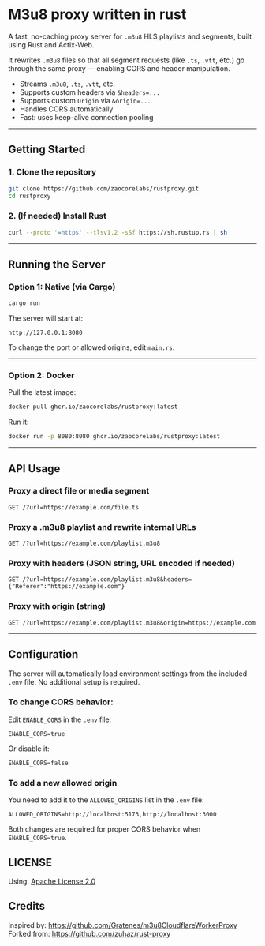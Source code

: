 # M3u8 proxy written in rust

A fast, no-caching proxy server for `.m3u8` HLS playlists and segments, built using Rust and Actix-Web.

It rewrites `.m3u8` files so that all segment requests (like `.ts`, `.vtt`, etc.) go through the same proxy — enabling CORS and header manipulation.

- Streams `.m3u8`, `.ts`, `.vtt`, etc.
- Supports custom headers via `&headers=...`
- Supports custom `Origin` via `&origin=...`
- Handles CORS automatically
- Fast: uses keep-alive connection pooling

---

## Getting Started

### 1. Clone the repository

```bash
git clone https://github.com/zaocorelabs/rustproxy.git
cd rustproxy
```

### 2. (If needed) Install Rust

```bash
curl --proto '=https' --tlsv1.2 -sSf https://sh.rustup.rs | sh
```

---

## Running the Server

### Option 1: Native (via Cargo)

```bash
cargo run
```

The server will start at:

```
http://127.0.0.1:8080
```

To change the port or allowed origins, edit `main.rs`.

---

### Option 2: Docker

Pull the latest image:

```bash
docker pull ghcr.io/zaocorelabs/rustproxy:latest
```

Run it:

```bash
docker run -p 8080:8080 ghcr.io/zaocorelabs/rustproxy:latest
```

---

## API Usage

### Proxy a direct file or media segment

```
GET /?url=https://example.com/file.ts
```

### Proxy a .m3u8 playlist and rewrite internal URLs

```
GET /?url=https://example.com/playlist.m3u8
```

### Proxy with headers (JSON string, URL encoded if needed)

```
GET /?url=https://example.com/playlist.m3u8&headers={"Referer":"https://example.com"}
```

### Proxy with origin (string)

```
GET /?url=https://example.com/playlist.m3u8&origin=https://example.com
```

---

## Configuration

The server will automatically load environment settings from the included `.env` file. No additional setup is required.

### To change CORS behavior:

Edit `ENABLE_CORS` in the `.env` file:

```env
ENABLE_CORS=true
```

Or disable it:

```env
ENABLE_CORS=false
```

### To add a new allowed origin

You need to add it to the `ALLOWED_ORIGINS` list in the `.env` file:

```env
ALLOWED_ORIGINS=http://localhost:5173,http://localhost:3000
```

Both changes are required for proper CORS behavior when `ENABLE_CORS=true`.

## LICENSE

Using: [Apache License 2.0](LICENSE)


## Credits

Inspired by: https://github.com/Gratenes/m3u8CloudflareWorkerProxy
Forked from: https://github.com/zuhaz/rust-proxy